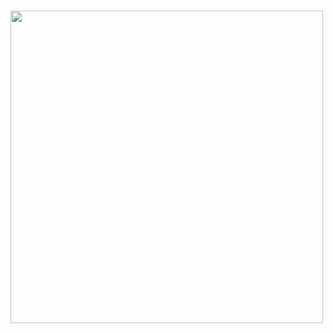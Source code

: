 # <img width="500"  src="https://encrypted-tbn0.gstatic.com/images?q=tbn:ANd9GcTA_fRh8bR1bSDsbOsqIahE67nCUZvV5e3aeA&s">
